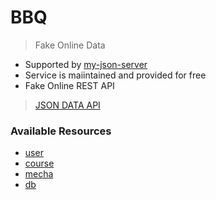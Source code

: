 # BBQ
> Fake Online Data

- Supported by [my-json-server](https://my-json-server.typicode.com/)
- Service is maiintained and provided for free
- Fake Online REST API
  
> [JSON DATA API](https://my-json-server.typicode.com/EmirioBomb/BBQ)

### Available Resources
- [user](https://my-json-server.typicode.com/EmirioBomb/BBQ/user)
- [course](https://my-json-server.typicode.com/EmirioBomb/BBQ/course)
- [mecha](https://my-json-server.typicode.com/EmirioBomb/BBQ/mecha)
- [db](https://my-json-server.typicode.com/EmirioBomb/BBQ/db)